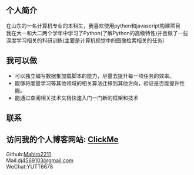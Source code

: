 ## 个人简介
在山东的一名计算机专业的本科生，我喜欢使用python和javascript构建项目
<br>
我在大一和大二两个学年中学习了Python(了解Python的高级特性)并且做了一些深度学习相关的科研训练(主要是计算机视觉中的图像检索相关的任务)
## 我可以做
* 可以独立编写数据集加载脚本的能力，尽量去提升每一项任务的效率。
* 能够将度量学习等其他领域的相关算法迁移到其他方向，验证是否能提升性能。
* 能通过查阅相关技术文档快速入门一门新的框架和技术

## 联系

## 访问我的个人博客网站: [ClickMe](https://mahiro2211.github.io)

Github:[Mahiro2211](https://github.com/Mahiro2211)<br>
Mail:dj4569103@gmail.com<br>
WeChat:YUTT6678<br>
